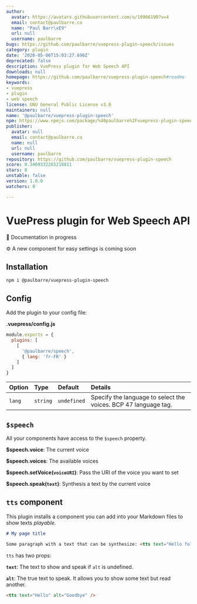 ```yaml
---
author:
  avatar: https://avatars.githubusercontent.com/u/19966190?v=4
  email: contact@paulbarre.co
  name: "Paul Barr\xE9"
  url: null
  username: paulbarre
bugs: https://github.com/paulbarre/vuepress-plugin-speech/issues
category: plugin
date: '2020-05-06T15:03:27.696Z'
deprecated: false
description: VuePress plugin for Web Speech API
downloads: null
homepage: https://github.com/paulbarre/vuepress-plugin-speech#readme
keywords:
- vuepress
- plugin
- web speech
license: GNU General Public License v3.0
maintainers: null
name: '@paulbarre/vuepress-plugin-speech'
npm: https://www.npmjs.com/package/%40paulbarre%2Fvuepress-plugin-speech
publisher:
  avatar: null
  email: contact@paulbarre.co
  name: null
  url: null
  username: paulbarre
repository: https://github.com/paulbarre/vuepress-plugin-speech
score: 0.3469332265218811
stars: 0
unstable: false
version: 1.0.0
watchers: 0

---
```


# VuePress plugin for Web Speech API

🚧 Documentation in progress

⚙️ A new component for easy settings is coming soon

## Installation

```
npm i @paulbarre/vuepress-plugin-speech
```

## Config

Add the plugin to your config file:

**.vuepress/config.js**

```js
module.exports = {
  plugins: [
    [
      '@paulbarre/speech',
      { lang: 'fr-FR' }
    ]
  ]
}
```

|Option|Type|Default|Details|
|:-|:-|:-|:-|
|`lang`|`string`|`undefined`|Specify the language to select the voices. BCP 47 language tag.|

## `$speech`

All your components have access to the `$speech` property.

**$speech.voice**: The current voice

**$speech.voices**: The available voices

**$speech.setVoice(`voiceURI`)**: Pass the URI of the voice you want to set

**$speech.speak(`text`)**: Synthesis a text by the current voice

## `tts` component

This plugin installs a component you can add into your Markdown files to show texts _playable_.

```md
# My page title

Some paragraph with a text that can be synthesize: <tts text="Hello folks!" />
```

`tts` has two props:

**`text`**: The text to show and speak if `alt` is undefined.

**`alt`**: The true text to speak. It allows you to show some text but read another.

```md
<tts text="Hello" alt="Goodbye" />
```